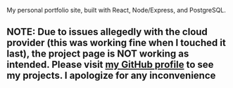 My personal portfolio site, built with React, Node/Express, and PostgreSQL.

<h2>NOTE: Due to issues allegedly with the cloud provider (this was working fine when I touched it last), the project page is NOT working as intended. Please visit <a href="https://github.com/NathanHannon">my GitHub profile</a> to see my projects. I apologize for any inconvenience</h2>

